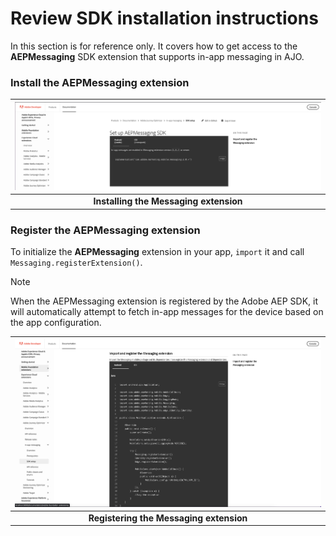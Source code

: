 # Review SDK installation instructions

In this section is for reference only.  It covers how to get access to the **AEPMessaging** SDK extension that supports in-app messaging in AJO. 

### Install the AEPMessaging extension

| ![Installing the Messaging extension](assets/docs-install.png?raw=true) |
| :---: |
| **Installing the Messaging extension** |

### Register the AEPMessaging extension

To initialize the **AEPMessaging** extension in your app, `import` it and call `Messaging.registerExtension()`.

> [!NOTE]
> When the AEPMessaging extension is registered by the Adobe AEP SDK, it will automatically attempt to fetch in-app messages for the device based on the app configuration.

| ![Registering the Messaging extension](assets/docs-register.png?raw=true) |
| :---: |
| **Registering the Messaging extension** |
